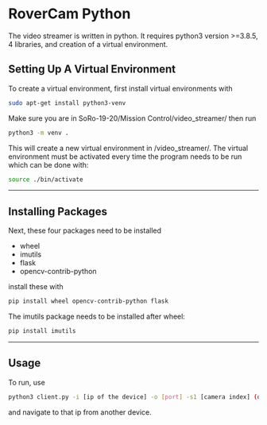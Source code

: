 # RoverCam Python

The video streamer is written in python. It requires python3 version >=3.8.5, 4 libraries, and creation of a virtual environment.

## Setting Up A Virtual Environment

To create a virtual environment, first install virtual environments with

```bash
sudo apt-get install python3-venv
```

Make sure you are in SoRo-19-20/Mission Control/video_streamer/ then run

```bash
python3 -m venv .
```

This will create a new virtual environment in /video_streamer/. The virtual environment must be activated every time the program needs to be run which can be done with:

```bash
source ./bin/activate
```

---

## Installing Packages

Next, these four packages need to be installed

- wheel
- imutils
- flask
- opencv-contrib-python

install these with

```bash
pip install wheel opencv-contrib-python flask
```

The imutils package needs to be installed after wheel:

```bash
pip install imutils
```

---

## Usage

To run, use

```bash
python3 client.py -i [ip of the device] -o [port] -s1 [camera index] (optionally -s2 [camera index 2] -s3 [camera index 3]) -f [fps]
```

and navigate to that ip from another device.
